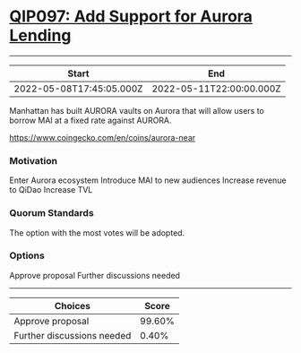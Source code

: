 
# [QIP097: Add Support for Aurora Lending](https://snapshot.org/#/qidao.eth/proposal/0x0c5b517f5fc146710cf99d31874a121674675e2626c501d25712a6fb3deed6ec)

---
| Start | End |
| --- | --- |
| 2022-05-08T17:45:05.000Z | 2022-05-11T22:00:00.000Z |


Manhattan has built AURORA vaults on Aurora that will allow users to borrow MAI at a fixed rate against AURORA.

https://www.coingecko.com/en/coins/aurora-near

### Motivation

Enter Aurora ecosystem
Introduce MAI to new audiences
Increase revenue to QiDao
Increase TVL

### Quorum Standards

The option with the most votes will be adopted.

### Options

Approve proposal
Further discussions needed

---
| Choices | Score |
| --- | --- |
| Approve proposal | 99.60% |
| Further discussions needed | 0.40% |

